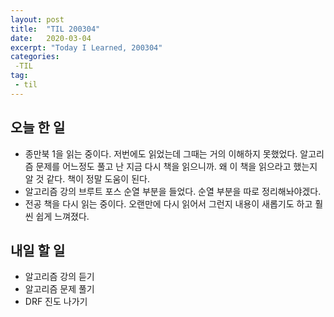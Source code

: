 ```yaml
---
layout: post
title:  "TIL 200304"
date:   2020-03-04
excerpt: "Today I Learned, 200304"
categories: 
 -TIL
tag:
 - til
---
```

## 오늘 한 일

* 종만북 1을 읽는 중이다. 저번에도 읽었는데 그때는 거의 이해하지 못했었다. 알고리즘 문제를 어느정도 풀고 난 지금 다시 책을 읽으니까. 왜 이 책을 읽으라고 했는지 알 것 같다. 책이 정말 도움이 된다.
* 알고리즘 강의 브루트 포스 순열 부분을 들었다. 순열 부분을 따로 정리해놔야겠다.
* 전공 책을 다시 읽는 중이다. 오랜만에 다시 읽어서 그런지 내용이 새롭기도 하고 훨씬 쉽게 느껴졌다.

## 내일 할 일

* 알고리즘 강의 듣기
* 알고리즘 문제 풀기
* DRF 진도 나가기